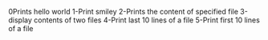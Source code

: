 0Prints hello world
1-Print smiley
2-Prints the content of specified file
3-display contents of two files
4-Print last 10 lines of a file
5-Print first 10 lines of a file
